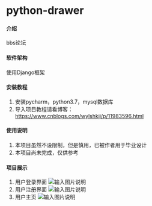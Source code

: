 # python-drawer

#### 介绍
bbs论坛

#### 软件架构
使用Django框架


#### 安装教程

1.  安装pycharm，python3.7，mysql数据库
2.  导入项目教程请看博客：https://www.cnblogs.com/wylshkjj/p/11983596.html

#### 使用说明

1.  本项目虽然不设限制，但是慎用，已被作者用于毕业设计
2.  本项目尚未完成，仅供参考

#### 项目展示
1.  用户登录界面
![输入图片说明](https://images.gitee.com/uploads/images/2020/0302/195218_b4f2668d_2221473.jpeg "抽屉1.JPG")
2.  用户注册界面
![输入图片说明](https://images.gitee.com/uploads/images/2020/0302/195305_291cfc4c_2221473.jpeg "抽屉2.JPG")
3.  用户主页
![输入图片说明](https://images.gitee.com/uploads/images/2020/0302/195317_d4ebfb65_2221473.jpeg "抽屉3.JPG")
